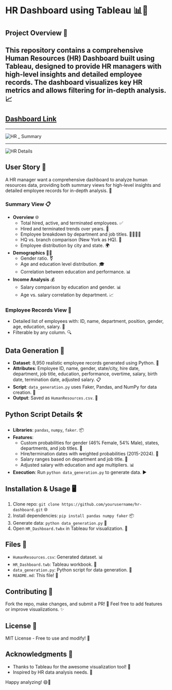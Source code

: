 # HR Dashboard using Tableau 📊🚀

## Project Overview 🌟
This repository contains a comprehensive Human Resources (HR) Dashboard built using Tableau, designed to provide HR managers with high-level insights and detailed employee records. The dashboard visualizes key HR metrics and allows filtering for in-depth analysis.📈
---
## [Dashboard Link](https://public.tableau.com/app/profile/karan.saxena2220/viz/HRDashboard_17506537511830/HRSummary)
---

![HR _ Summary](https://github.com/user-attachments/assets/1bd9e806-c564-4d23-a336-476a40d34b4a)

----

![HR  Details](https://github.com/user-attachments/assets/089e474b-2a0c-4011-9dd1-c29a9ee7334a)

## User Story 👥
A HR manager want a comprehensive dashboard to analyze human resources data, providing both summary views for high-level insights and detailed employee records for in-depth analysis. 🎯

### Summary View 📋
- **Overview** 🌐
  - Total hired, active, and terminated employees. ✅
  - Hired and terminated trends over years. 📅
  - Employee breakdown by department and job titles. 👩‍💼👨‍💼
  - HQ vs. branch comparison (New York as HQ). 🏢
  - Employee distribution by city and state. 🌍
- **Demographics** 👶👴
  - Gender ratio. ⚧️
  - Age and education level distribution. 🎓
  - Correlation between education and performance. 📊
- **Income Analysis** 💰
  - Salary comparison by education and gender. 📊
  - Age vs. salary correlation by department. 📈

### Employee Records View 📜
- Detailed list of employees with: ID, name, department, position, gender, age, education, salary. 👤
- Filterable by any column. 🔍

## Data Generation 💾
- **Dataset**: 8,950 realistic employee records generated using Python. 🐍
- **Attributes**: Employee ID, name, gender, state/city, hire date, department, job title, education, performance, overtime, salary, birth date, termination date, adjusted salary. 📋
- **Script**: `data_generation.py` uses Faker, Pandas, and NumPy for data creation. 📝
- **Output**: Saved as `HumanResources.csv`. 📄

## Python Script Details 🛠️
- **Libraries**: `pandas`, `numpy`, `faker`. 📦
- **Features**:
  - Custom probabilities for gender (46% Female, 54% Male), states, departments, and job titles. 🎲
  - Hire/termination dates with weighted probabilities (2015-2024). 📅
  - Salary ranges based on department and job title. 💸
  - Adjusted salary with education and age multipliers. 📊
- **Execution**: Run `python data_generation.py` to generate data. ▶️

## Installation & Usage 🖥️
1. Clone repo: `git clone https://github.com/yourusername/hr-dashboard.git` 🌐
2. Install dependencies: `pip install pandas numpy faker` 📦
3. Generate data: `python data_generation.py` 🚀
4. Open `HR_Dashboard.twbx` in Tableau for visualization. 🎨

## Files 📂
- `HumanResources.csv`: Generated dataset. 📊
- `HR_Dashboard.twb`: Tableau workbook. 🎨
- `data_generation.py`: Python script for data generation. 🐍
- `README.md`: This file! 📝

## Contributing 🤝
Fork the repo, make changes, and submit a PR! 💪 Feel free to add features or improve visualizations. ✨

## License 📜
MIT License - Free to use and modify! 🎉

## Acknowledgments 🙏
- Thanks to Tableau for the awesome visualization tool! 🌟
- Inspired by HR data analysis needs. 👏

Happy analyzing! 😄🚀
